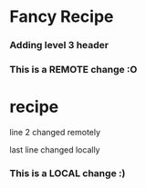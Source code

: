 # Fancy Recipe
### Adding level 3 header

### This is a REMOTE change :O
# recipe
line 2 changed remotely

last line changed locally

### This is a LOCAL change :)